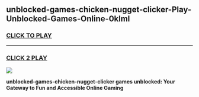 
## unblocked-games-chicken-nugget-clicker-Play-Unblocked-Games-Online-0klml
<h3>
<a href="https://premium76.site?title=unblocked-games-chicken-nugget-clicker&ref=25A">CLICK TO PLAY</a></h3>
<hr>

<h3>
<a href="https://premium76.site?title=unblocked-games-chicken-nugget-clicker&ref=25A">CLICK 2 PLAY</a>
  
</h3>

<a href="https://premium76.site?title=unblocked-games-chicken-nugget-clicker&ref=25A"><img src="https://clearcache.store/games.png"></a>


**unblocked-games-chicken-nugget-clicker games unblocked: Your Gateway to Fun and Accessible Online Gaming**
